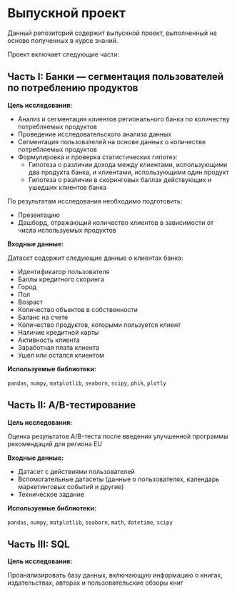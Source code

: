 # Выпускной проект

Данный репозиторий содержит выпускной проект, выполненный на основе полученных в курсе знаний. 

Проект включает следующие части:

## Часть I: Банки — сегментация пользователей по потреблению продуктов

**Цель исследования:**

- Анализ и сегментация клиентов регионального банка по количеству потребляемых продуктов
- Проведение исследовательского анализа данных
- Сегментация пользователей на основе данных о количестве потребляемых продуктов
- Формулировка и проверка статистических гипотез:
  - Гипотеза о различии дохода между клиентами, использующими два продукта банка, и клиентами, использующими один продукт
  - Гипотеза о различии в скоринговых баллах действующих и ушедших клиентов банка

По результатам исследования необходимо подготовить:
- Презентацию
- Дашборд, отражающий количество клиентов в зависимости от числа используемых продуктов

**Входные данные:**

Датасет содержит следующие данные о клиентах банка:
- Идентификатор пользователя
- Баллы кредитного скоринга
- Город
- Пол
- Возраст
- Количество объектов в собственности
- Баланс на счете
- Количество продуктов, которыми пользуется клиент
- Наличие кредитной карты
- Активность клиента
- Заработная плата клиента
- Ушел или остался клиентом

**Используемые библиотеки:**

`pandas`, `numpy`, `matplotlib`, `seaborn`, `scipy`, `phik`, `plotly`

##  Часть II: A/B-тестирование
**Цель исследования:**

Оценка результатов A/B-теста после введения улучшенной программы рекомендаций для региона EU

**Входные данные:**

- Датасет с действиями пользователей
- Вспомогательные датасеты (данные о пользователях, календарь маркетинговых событий и другие)
- Техническое задание

**Используемые библиотеки:**

`pandas`, `numpy`, `matplotlib`, `seaborn`, `math`, `datetime`, `scipy`

##  Часть III: SQL
**Цель исследования:**

Проанализировать базу данных, включающую информацию о книгах, издательствах, авторах и пользовательские обзоры книг
